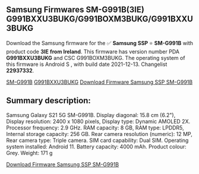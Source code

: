 <h2>Samsung Firmwares SM-G991B(3IE) G991BXXU3BUKG/G991BOXM3BUKG/G991BXXU3BUKG</h2>
Download the Samsung firmware for the ✅ <strong>Samsung SSP </strong> ⭐ <strong>SM-G991B</strong> with product code <strong>3IE</strong> <strong> from Ireland</strong>. This firmware has version number PDA <strong>G991BXXU3BUKG</strong> and CSC G991BOXM3BUKG. The operating system of this firmware is Android S , with build date 2021-12-13. Changelist <strong>22937332</strong>.


[SM-G991B](https://samfirm.shop/samsung/model/SM-G991B)
[G991BXXU3BUKG](https://samfirm.shop/samsung/pda/G991BXXU3BUKG)
[Download Firmware Samsung SSP SM-G991B](https://samfirm.shop/samsung/firmware/481937)
<h2>Summary description:</h2>
<p>Samsung Galaxy S21 5G SM-G991B. Display diagonal: 15.8 cm (6.2"), Display resolution: 2400 x 1080 pixels, Display type: Dynamic AMOLED 2X. Processor frequency: 2.9 GHz. RAM capacity: 8 GB, RAM type: LPDDR5, Internal storage capacity: 256 GB. Rear camera resolution (numeric): 12 MP, Rear camera type: Triple camera. SIM card capability: Dual SIM. Operating system installed: Android 11. Battery capacity: 4000 mAh. Product colour: Grey. Weight: 171 g</p>


[Download Firmware Samsung SSP SM-G991B](https://samfirm.shop/samsung/firmware/481937)
